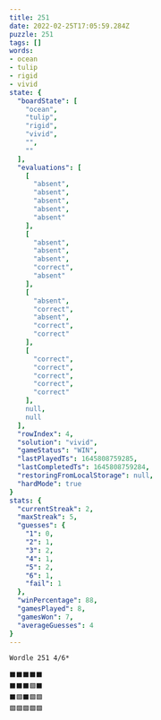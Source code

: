 ```yaml
---
title: 251
date: 2022-02-25T17:05:59.284Z
puzzle: 251
tags: []
words:
- ocean
- tulip
- rigid
- vivid
state: {
  "boardState": [
    "ocean",
    "tulip",
    "rigid",
    "vivid",
    "",
    ""
  ],
  "evaluations": [
    [
      "absent",
      "absent",
      "absent",
      "absent",
      "absent"
    ],
    [
      "absent",
      "absent",
      "absent",
      "correct",
      "absent"
    ],
    [
      "absent",
      "correct",
      "absent",
      "correct",
      "correct"
    ],
    [
      "correct",
      "correct",
      "correct",
      "correct",
      "correct"
    ],
    null,
    null
  ],
  "rowIndex": 4,
  "solution": "vivid",
  "gameStatus": "WIN",
  "lastPlayedTs": 1645808759285,
  "lastCompletedTs": 1645808759284,
  "restoringFromLocalStorage": null,
  "hardMode": true
}
stats: {
  "currentStreak": 2,
  "maxStreak": 5,
  "guesses": {
    "1": 0,
    "2": 1,
    "3": 2,
    "4": 1,
    "5": 2,
    "6": 1,
    "fail": 1
  },
  "winPercentage": 88,
  "gamesPlayed": 8,
  "gamesWon": 7,
  "averageGuesses": 4
}
---
```


<!-- more -->

```
Wordle 251 4/6*

⬛⬛⬛⬛⬛
⬛⬛⬛🟩⬛
⬛🟩⬛🟩🟩
🟩🟩🟩🟩🟩
```
